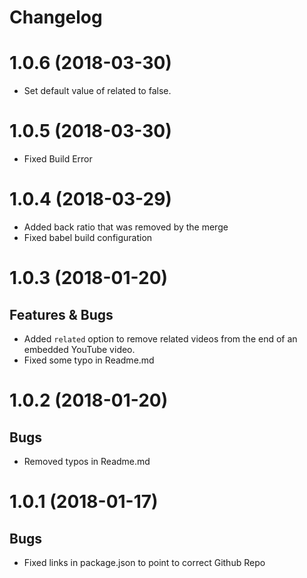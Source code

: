 # Changelog

# 1.0.6 (2018-03-30)
* Set default value of related to false.

# 1.0.5 (2018-03-30)
* Fixed Build Error

# 1.0.4 (2018-03-29)
* Added back ratio that was removed by the merge
* Fixed babel build configuration

# 1.0.3 (2018-01-20)
## Features & Bugs
* Added `related` option to remove related videos from the end of an embedded YouTube video.
* Fixed some typo in Readme.md

# 1.0.2 (2018-01-20)
## Bugs
* Removed typos in Readme.md

# 1.0.1 (2018-01-17)
## Bugs
* Fixed links in package.json to point to correct Github Repo





